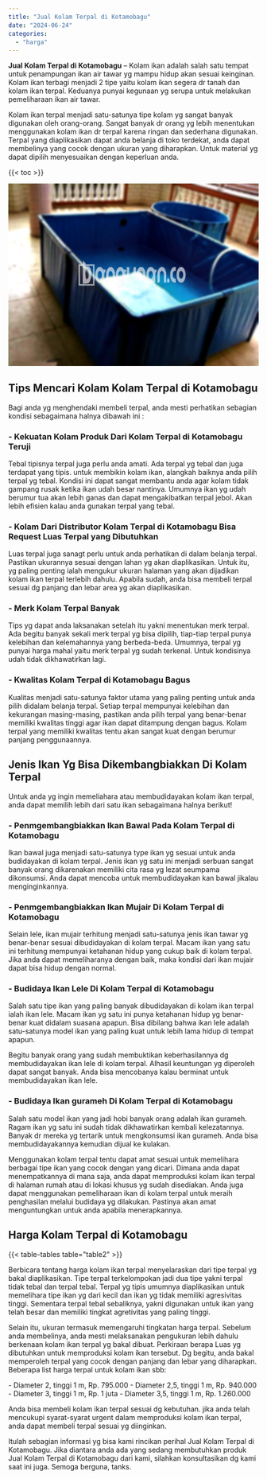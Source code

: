 ```yaml
---
title: "Jual Kolam Terpal di Kotamobagu"
date: "2024-06-24"
categories: 
  - "harga"
---
```


**Jual Kolam Terpal di Kotamobagu** – Kolam ikan adalah salah satu tempat untuk penampungan ikan air tawar yg mampu hidup akan sesuai keinginan. Kolam ikan terbagi menjadi 2 tipe yaitu kolam ikan segera dr tanah dan kolam ikan terpal. Keduanya punyai kegunaan yg serupa untuk melakukan pemeliharaan ikan air tawar.

Kolam ikan terpal menjadi satu-satunya tipe kolam yg sangat banyak digunakan oleh orang-orang. Sangat banyak dr orang yg lebih menentukan menggunakan kolam ikan dr terpal karena ringan dan sederhana digunakan. Terpal yang diaplikasikan dapat anda belanja di toko terdekat, anda dapat membelinya yang cocok dengan ukuran yang diharapkan. Untuk material yg dapat dipilih menyesuaikan dengan keperluan anda.

{{< toc >}}

![Jual Kolam Terpal di Kotamobagu](/images/jual-kolam-terpal-22.png)

## Tips Mencari Kolam Kolam Terpal di Kotamobagu

Bagi anda yg menghendaki membeli terpal, anda mesti perhatikan sebagian kondisi sebagaimana halnya dibawah ini :

### \- Kekuatan Kolam Produk Dari Kolam Terpal di Kotamobagu Teruji

Tebal tipisnya terpal juga perlu anda amati. Ada terpal yg tebal dan juga terdapat yang tipis. untuk membikin kolam ikan, alangkah baiknya anda pilih terpal yg tebal. Kondisi ini dapat sangat membantu anda agar kolam tidak gampang rusak ketika ikan udah besar nantinya. Umumnya ikan yg udah berumur tua akan lebih ganas dan dapat mengakibatkan terpal jebol. Akan lebih efisien kalau anda gunakan terpal yang tebal.

### \- Kolam Dari Distributor Kolam Terpal di Kotamobagu Bisa Request Luas Terpal yang Dibutuhkan

Luas terpal juga sanagt perlu untuk anda perhatikan di dalam belanja terpal. Pastikan ukurannya sesuai dengan lahan yg akan diaplikasikan. Untuk itu, yg paling penting ialah mengukur ukuran halaman yang akan dijadikan kolam ikan terpal terlebih dahulu. Apabila sudah, anda bisa membeli terpal sesuai dg panjang dan lebar area yg akan diaplikasikan.

### \- Merk Kolam Terpal Banyak

Tips yg dapat anda laksanakan setelah itu yakni menentukan merk terpal. Ada begitu banyak sekali merk terpal yg bisa dipilih, tiap-tiap terpal punya kelebihan dan kelemahannya yang berbeda-beda. Umumnya, terpal yg punyai harga mahal yaitu merk terpal yg sudah terkenal. Untuk kondisinya udah tidak dikhawatirkan lagi.

### \- Kwalitas Kolam Terpal di Kotamobagu Bagus

Kualitas menjadi satu-satunya faktor utama yang paling penting untuk anda pilih didalam belanja terpal. Setiap terpal mempunyai kelebihan dan kekurangan masing-masing, pastikan anda pilih terpal yang benar-benar memiliki kwalitas tinggi agar ikan dapat ditampung dengan bagus. Kolam terpal yang memiliki kwalitas tentu akan sangat kuat dengan berumur panjang penggunaannya.

## Jenis Ikan Yg Bisa Dikembangbiakkan Di Kolam Terpal

Untuk anda yg ingin memeliahara atau membudidayakan kolam ikan terpal, anda dapat memilih lebih dari satu ikan sebagaimana halnya berikut!

### \- Penmgembangbiakkan Ikan Bawal Pada Kolam Terpal di Kotamobagu

Ikan bawal juga menjadi satu-satunya type ikan yg sesuai untuk anda budidayakan di kolam terpal. Jenis ikan yg satu ini menjadi serbuan sangat banyak orang dikarenakan memiliki cita rasa yg lezat seumpama dikonsumsi. Anda dapat mencoba untuk membudidayakan kan bawal jikalau menginginkannya.

### \- Penmgembangbiakkan Ikan Mujair Di Kolam Terpal di Kotamobagu

Selain lele, ikan mujair terhitung menjadi satu-satunya jenis ikan tawar yg benar-benar sesuai dibudidayakan di kolam terpal. Macam ikan yang satu ini terhitung mempunyai ketahanan hidup yang cukup baik di kolam terpal. Jika anda dapat memeliharanya dengan baik, maka kondisi dari ikan mujair dapat bisa hidup dengan normal.

### \- Budidaya Ikan Lele Di Kolam Terpal di Kotamobagu

Salah satu tipe ikan yang paling banyak dibudidayakan di kolam ikan terpal ialah ikan lele. Macam ikan yg satu ini punya ketahanan hidup yg benar-benar kuat didalam suasana apapun. Bisa dibilang bahwa ikan lele adalah satu-satunya model ikan yang paling kuat untuk lebih lama hidup di tempat apapun.

Begitu banyak orang yang sudah membuktikan keberhasilannya dg membudidayakan ikan lele di kolam terpal. Alhasil keuntungan yg diperoleh dapat sangat banyak. Anda bisa mencobanya kalau berminat untuk membudidayakan ikan lele.

### \- Budidaya Ikan gurameh Di Kolam Terpal di Kotamobagu

Salah satu model ikan yang jadi hobi banyak orang adalah ikan gurameh. Ragam ikan yg satu ini sudah tidak dikhawatirkan kembali kelezatannya. Banyak dr mereka yg tertarik untuk mengkonsumsi ikan gurameh. Anda bisa membudidayakannya kemudian dijual ke kulakan.

Menggunakan kolam terpal tentu dapat amat sesuai untuk memelihara berbagai tipe ikan yang cocok dengan yang dicari. Dimana anda dapat menempatkannya di mana saja, anda dapat memproduksi kolam ikan terpal di halaman rumah atau di lokasi khusus yg sudah disediakan. Anda juga dapat menggunakan pemeliharaan ikan di kolam terpal untuk meraih penghasilan melalui budidaya yg dilakukan. Pastinya akan amat menguntungkan untuk anda apabila menerapkannya.

## Harga Kolam Terpal di Kotamobagu

{{< table-tables table="table2" >}}

Berbicara tentang harga kolam ikan terpal menyelaraskan dari tipe terpal yg bakal diaplikasikan. Tipe terpal terkelompokan jadi dua tipe yakni terpal tidak tebal dan terpal tebal. Terpal yg tipis umumnya diaplikasikan untuk memelihara tipe ikan yg dari kecil dan ikan yg tidak memiliki agresivitas tinggi. Sementara terpal tebal sebaliknya, yakni digunakan untuk ikan yang telah besar dan memiliki tingkat agretivitas yang paling tinggi.

Selain itu, ukuran termasuk memengaruhi tingkatan harga terpal. Sebelum anda membelinya, anda mesti melaksanakan pengukuran lebih dahulu berkenaan kolam ikan terpal yg bakal dibuat. Perkiraan berapa Luas yg dibutuhkan untuk memproduksi kolam ikan tersebut. Dg begitu, anda bakal memperoleh terpal yang cocok dengan panjang dan lebar yang diharapkan. Beberapa list harga terpal untuk kolam ikan sbb:

\- Diameter 2, tinggi 1 m, Rp. 795.000 - Diameter 2,5, tinggi 1 m, Rp. 940.000 - Diameter 3, tinggi 1 m, Rp. 1 juta - Diameter 3,5, tinggi 1 m, Rp. 1.260.000

Anda bisa membeli kolam ikan terpal sesuai dg kebutuhan. jika anda telah mencukupi syarat-syarat urgent dalam memproduksi kolam ikan terpal, anda dapat membeli terpal sesuai yg diinginkan.

Itulah sebagian informasi yg bisa kami rincikan perihal Jual Kolam Terpal di Kotamobagu. Jika diantara anda ada yang sedang membutuhkan produk Jual Kolam Terpal di Kotamobagu dari kami, silahkan konsultasikan dg kami saat ini juga. Semoga berguna, tanks.
